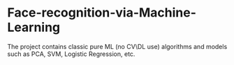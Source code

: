 # Face-recognition-via-Machine-Learning
The project contains classic pure ML (no CV\DL use) algorithms and models such as PCA, SVM, Logistic Regression, etc.
